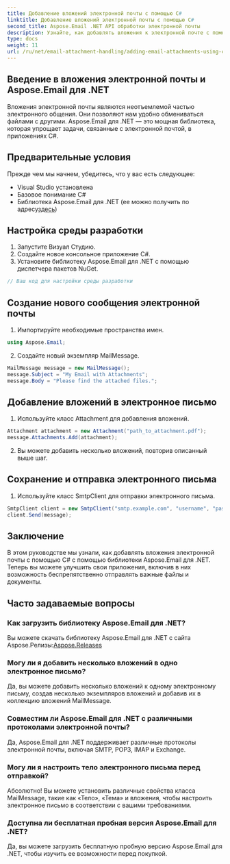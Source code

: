 ```yaml
---
title: Добавление вложений электронной почты с помощью C#
linktitle: Добавление вложений электронной почты с помощью C#
second_title: Aspose.Email .NET API обработки электронной почты
description: Узнайте, как добавлять вложения к электронной почте с помощью C# и Aspose.Email для .NET. Пошаговое руководство с примерами кода для бесшовной интеграции.
type: docs
weight: 11
url: /ru/net/email-attachment-handling/adding-email-attachments-using-csharp/
---
```


## Введение в вложения электронной почты и Aspose.Email для .NET

Вложения электронной почты являются неотъемлемой частью электронного общения. Они позволяют нам удобно обмениваться файлами с другими. Aspose.Email для .NET — это мощная библиотека, которая упрощает задачи, связанные с электронной почтой, в приложениях C#.

## Предварительные условия

Прежде чем мы начнем, убедитесь, что у вас есть следующее:

- Visual Studio установлена
- Базовое понимание C#
-  Библиотека Aspose.Email для .NET (ее можно получить по адресу[здесь](https://products.aspose.com/email/net))

## Настройка среды разработки

1. Запустите Визуал Студию.
2. Создайте новое консольное приложение C#.
3. Установите библиотеку Aspose.Email для .NET с помощью диспетчера пакетов NuGet.

```csharp
// Ваш код для настройки среды разработки
```

## Создание нового сообщения электронной почты

1. Импортируйте необходимые пространства имен.

```csharp
using Aspose.Email;

```

2. Создайте новый экземпляр MailMessage.

```csharp
MailMessage message = new MailMessage();
message.Subject = "My Email with Attachments";
message.Body = "Please find the attached files.";
```

## Добавление вложений в электронное письмо

1. Используйте класс Attachment для добавления вложений.

```csharp
Attachment attachment = new Attachment("path_to_attachment.pdf");
message.Attachments.Add(attachment);
```

2. Вы можете добавить несколько вложений, повторив описанный выше шаг.

## Сохранение и отправка электронного письма

1. Используйте класс SmtpClient для отправки электронного письма.

```csharp
SmtpClient client = new SmtpClient("smtp.example.com", "username", "password");
client.Send(message);
```

## Заключение

В этом руководстве мы узнали, как добавлять вложения электронной почты с помощью C# с помощью библиотеки Aspose.Email для .NET. Теперь вы можете улучшить свои приложения, включив в них возможность беспрепятственно отправлять важные файлы и документы.

## Часто задаваемые вопросы

### Как загрузить библиотеку Aspose.Email для .NET?

 Вы можете скачать библиотеку Aspose.Email для .NET с сайта Aspose.Релизы:[Aspose.Releases](https://releases.aspose.com/email/net/)

### Могу ли я добавить несколько вложений в одно электронное письмо?

Да, вы можете добавить несколько вложений к одному электронному письму, создав несколько экземпляров вложений и добавив их в коллекцию вложений MailMessage.

### Совместим ли Aspose.Email для .NET с различными протоколами электронной почты?

Да, Aspose.Email для .NET поддерживает различные протоколы электронной почты, включая SMTP, POP3, IMAP и Exchange.

### Могу ли я настроить тело электронного письма перед отправкой?

Абсолютно! Вы можете установить различные свойства класса MailMessage, такие как «Тело», «Тема» и вложения, чтобы настроить электронное письмо в соответствии с вашими требованиями.

### Доступна ли бесплатная пробная версия Aspose.Email для .NET?

Да, вы можете загрузить бесплатную пробную версию Aspose.Email для .NET, чтобы изучить ее возможности перед покупкой.